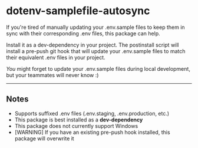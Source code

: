 # dotenv-samplefile-autosync

If you're tired of manually updating your .env.sample files to keep them in sync with their corresponding .env files, this package can help.

Install it as a dev-dependency in your project. The postinstall script will install a pre-push git hook that will update your .env.sample files to match their equivalent .env files in your project.

_You_ might forget to update your .env.sample files during local development, but your teammates will never know :)

---

## Notes

- Supports suffixed .env files (.env.staging, .env.production, etc.)
- This package is best installed as a **dev-dependency**
- This package does not currently support Windows
- [WARNING] If you have an existing pre-push hook installed, this package will overwrite it
